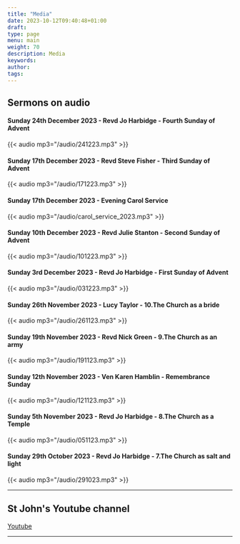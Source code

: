 ```yaml
---
title: "Media"
date: 2023-10-12T09:40:48+01:00
draft: 
type: page
menu: main
weight: 70
description: Media
keywords:
author: 
tags: 
---
```


## Sermons on audio 

#### Sunday 24th December 2023 - Revd Jo Harbidge - Fourth Sunday of Advent

{{< audio mp3="/audio/241223.mp3" >}}

#### Sunday 17th December 2023 - Revd Steve Fisher - Third Sunday of Advent

{{< audio mp3="/audio/171223.mp3" >}}

#### Sunday 17th December 2023 - Evening Carol Service

{{< audio mp3="/audio/carol_service_2023.mp3" >}}

#### Sunday 10th December 2023 - Revd Julie Stanton - Second Sunday of Advent

{{< audio mp3="/audio/101223.mp3" >}}

#### Sunday 3rd December 2023 - Revd Jo Harbidge - First Sunday of Advent

{{< audio mp3="/audio/031223.mp3" >}}

#### Sunday 26th November 2023 - Lucy Taylor - 10.The Church as a bride

{{< audio mp3="/audio/261123.mp3" >}}

#### Sunday 19th November 2023 - Revd Nick Green - 9.The Church as an army

{{< audio mp3="/audio/191123.mp3" >}}

#### Sunday 12th November 2023 - Ven Karen Hamblin - Remembrance Sunday

{{< audio mp3="/audio/121123.mp3" >}}

#### Sunday 5th November 2023 - Revd Jo Harbidge - 8.The Church as a Temple

{{< audio mp3="/audio/051123.mp3" >}}

#### Sunday 29th October 2023 - Revd Jo Harbidge - 7.The Church as salt and light

{{< audio mp3="/audio/291023.mp3" >}}

---

## St John's Youtube channel

[Youtube](https://www.youtube.com/channel/UCh7jLJ0esHTVGjwZpf_mHAQ/videos?view=57)

---


